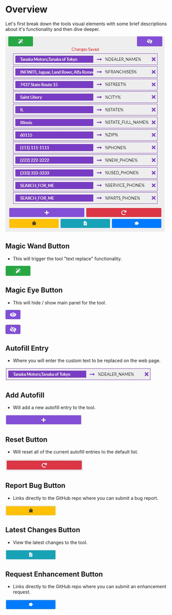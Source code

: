 # Overview

Let's first break down the tools visual elements with some brief descriptions about it's functionality and then dive deeper.

![Autofill Tool](../.gitbook/assets/whattoollookslike%20%281%29.jpg)

## Magic Wand Button

* This will trigger the tool "text replace" functionality.

![Magic Wand Button](../.gitbook/assets/apply_autofills%20%281%29.jpg)

## Magic Eye Button

* This will hide / show main panel for the tool.

![Show Tool](../.gitbook/assets/unhide_panel%20%281%29.png)

![Hide Tool](../.gitbook/assets/hide_panel.png)

## Autofill Entry

* Where you will enter the custom text to be replaced on the web page.

![Autofill Entry](../.gitbook/assets/autofillentry%20%282%29.jpg)

## Add Autofill

* Will add a new autofill entry to the tool.

![Add Autofill Button](../.gitbook/assets/add_autofill.jpg)

## Reset Button

* Will reset all of the current autofill entries to the default list.

![Reset Button](../.gitbook/assets/reset%20%282%29.jpg)

## Report Bug Button

* Links directly to the GitHub repo where you can submit a bug report.

![Bug Report Button](../.gitbook/assets/bug.jpg)

## Latest Changes Button

* View the latest changes to the tool.

![Latest Changes Button](../.gitbook/assets/latestchanges%20%281%29.jpg)

## Request Enhancement Button

* Links directly to the GitHub repo where you can submit an enhancement request.

![Enhancement Request Button](../.gitbook/assets/enhancement.jpg)

